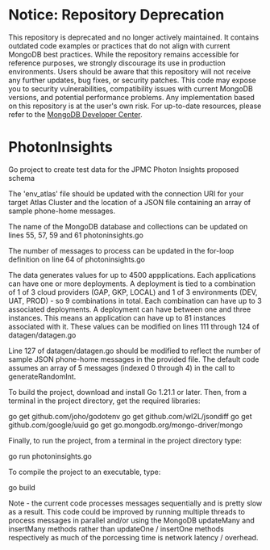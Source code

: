 # Notice: Repository Deprecation
This repository is deprecated and no longer actively maintained. It contains outdated code examples or practices that do not align with current MongoDB best practices. While the repository remains accessible for reference purposes, we strongly discourage its use in production environments.
Users should be aware that this repository will not receive any further updates, bug fixes, or security patches. This code may expose you to security vulnerabilities, compatibility issues with current MongoDB versions, and potential performance problems. Any implementation based on this repository is at the user's own risk.
For up-to-date resources, please refer to the [MongoDB Developer Center](https://mongodb.com/developer).

# PhotonInsights
Go project to create test data for the JPMC Photon Insights proposed schema

The 'env_atlas' file should be updated with the connection URI for your target Atlas Cluster
and the location of a JSON file containing an array of sample phone-home messages.

The name of the MongoDB database and collections can be updated on lines 55, 57, 59 and 61
photoninsights.go

The number of messages to process can be updated in the for-loop definition on line 64 of photoninsights.go

The data generates values for up to 4500 appplications. Each applications can have one or more deployments.
A deployment is tied to a combination of 1 of 3 cloud providers (GAP, GKP, LOCAL) and 1 of 3 environments 
(DEV, UAT, PROD) - so 9 combinations in total. Each combination can have up to 3 associated deployments.
A deployment can have between one and three instances. This means an application can have up to 81 
instances associated with it. These values can be modified on lines 111 through 124 of datagen/datagen.go

Line 127 of datagen/datagen.go should be modified to reflect the number of sample JSON phone-home messages
in the provided file. The default code assumes an array of 5 messages (indexed 0 through 4) in the call
to generateRandomInt.

To build the project, download and install Go 1.21.1 or later. Then, from a terminal in the project
directory, get the required libraries:

go get github.com/joho/godotenv
go get github.com/wI2L/jsondiff
go get github.com/google/uuid
go get go.mongodb.org/mongo-driver/mongo

Finally, to run the project, from a terminal in the project directory type:

go run photoninsights.go

To compile the project to an executable, type:

go build

Note - the current code processes messages sequentially and is pretty slow as a result. This code could be improved
by running multiple threads to process messages in parallel and/or using the MongoDB updateMany and insertMany methods
rather than updateOne / insertOne methods respectively as much of the porcessing time is network latency / overhead.
